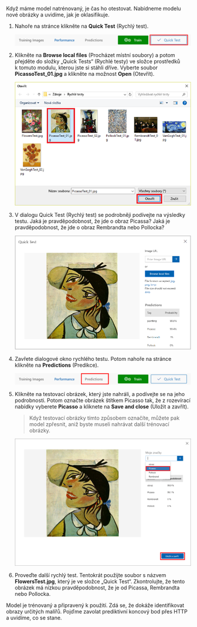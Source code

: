 Když máme model natrénovaný, je čas ho otestovat. Nabídneme modelu nové obrázky a uvidíme, jak je oklasifikuje.

1. Nahoře na stránce klikněte na **Quick Test** (Rychlý test).

    ![Snímek obrazovky s horním panelem projektu Artworks se zvýrazněným tlačítkem Quick Test (Rychlý test)](../media/4-portal-click-quick-test.png)

1. Klikněte na **Browse local files** (Procházet místní soubory) a potom přejděte do složky „Quick Tests“ (Rychlé testy) ve složce prostředků k tomuto modulu, kterou jste si stáhli dříve. Vyberte soubor **PicassoTest_01.jpg** a klikněte na možnost **Open** (Otevřít).

    ![Snímek obrazovky se složkou QuickTests s vybraným testovacím obrazem Picassa a zvýrazněným tlačítkem Open (Otevřít)](../media/4-portal-select-test-01.png)

1. V dialogu Quick Test (Rychlý test) se podrobněji podívejte na výsledky testu. Jaká je pravděpodobnost, že jde o obraz Picassa? Jaká je pravděpodobnost, že jde o obraz Rembrandta nebo Pollocka?

    ![Snímek obrazovky s dialogovým oknem Quick Test (Rychlý test) zobrazující vybraný obraz](../media/4-quick-test-result.png)

1. Zavřete dialogové okno rychlého testu. Potom nahoře na stránce klikněte na **Predictions** (Predikce).

    ![Snímek obrazovky s horním panelem projektu Artworks se zvýrazněnou kartou Predictions (Predikce)](../media/4-portal-select-predictions.png)

1. Klikněte na testovací obrázek, který jste nahráli, a podívejte se na jeho podrobnosti. Potom označte obrázek štítkem Picasso tak, že z rozevírací nabídky vyberete **Picasso** a kliknete na **Save and close** (Uložit a zavřít).

    > Když testovací obrázky tímto způsobem označíte, můžete pak model zpřesnit, aniž byste museli nahrávat další trénovací obrázky.

    ![Snímek obrazovky zobrazující obrázek vybraný pro predikce se značkou Picasso a zvýrazněným tlačítkem Save and Close (Uložit a zavřít)](../media/4-tag-test-image.png)

1. Proveďte další rychlý test. Tentokrát použijte soubor s názvem **FlowersTest.jpg**, který je ve složce „Quick Test“. Zkontrolujte, že tento obrázek má nízkou pravděpodobnost, že je od Picassa, Rembrandta nebo Pollocka.

Model je trénovaný a připravený k použití. Zdá se, že dokáže identifikovat obrazy určitých malířů. Pojďme zavolat prediktivní koncový bod přes HTTP a uvidíme, co se stane.
